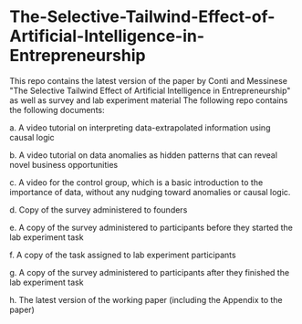 # The-Selective-Tailwind-Effect-of-Artificial-Intelligence-in-Entrepreneurship
This repo contains the latest version of the paper by Conti and Messinese "The Selective Tailwind Effect of Artificial Intelligence in Entrepreneurship" as well as survey and lab experiment material
The following repo contains the following documents:

a.	A video tutorial on interpreting data-extrapolated information using causal logic

b.	A video tutorial on data anomalies as hidden patterns that can reveal novel business opportunities

c.	A video for the control group, which is a basic introduction to the importance of data, without any nudging toward anomalies or causal logic.

d. Copy of the survey administered to founders

e. A copy of the survey administered to participants before they started the lab experiment task

f. A copy of the task assigned to lab experiment participants

g. A copy of the survey administered to participants after they finished the lab experiment task

h. The latest version of the working paper (including the Appendix to the paper)


